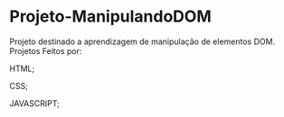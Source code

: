 # Projeto-ManipulandoDOM

Projeto destinado a aprendizagem de manipulação de elementos DOM.
Projetos Feitos por:

HTML;

CSS;

JAVASCRIPT;
